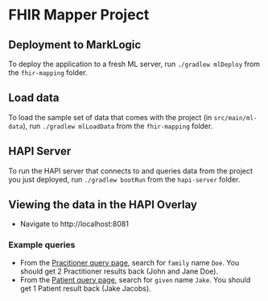 # FHIR Mapper Project

## Deployment to MarkLogic

To deploy the application to a fresh ML server, run ```./gradlew mlDeploy``` from the ```fhir-mapping``` folder.

## Load data

To load the sample set of data that comes with the project (in ```src/main/ml-data```), run ```./gradlew mlLoadData``` from the ```fhir-mapping``` folder.


## HAPI Server

To run the HAPI server that connects to and queries data from the project you just deployed, run ```./gradlew bootRun``` from the ```hapi-server``` folder.

## Viewing the data in the HAPI Overlay

- Navigate to http://localhost:8081

### Example queries
- From the [Pracitioner query page](http://localhost:8081/resource?serverId=home&pretty=false&_summary=&resource=Practitioner), search for ```family``` name ```Doe```. You should get 2 Practitioner results back (John and Jane Doe).
- From the [Patient query page](http://localhost:8081/resource?serverId=home&pretty=false&_summary=&resource=Patient), search for ```given``` name ```Jake```. You should get 1 Patient result back (Jake Jacobs).
